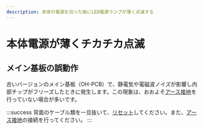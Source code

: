```yaml
---
description: 本体の電源を切った後にLED電源ランプが薄く点滅する
---
```


# 本体電源が薄くチカチカ点滅

## メイン基板の誤動作

古いバージョンのメイン基板（OH-PCB）で、静電気や電磁波ノイズが影響し内部チップがフリーズしたときに発生します。この現象は、おおよそ[アース接地](../../kihonsousa/suno.md)を行っていない場合が多いです。

:::success
背面のケーブル類を一旦抜いて、[リセット](../notoraburu/nonigachiteshimau.md#meingashiteirugaarimasu)してください。また、[アース接地](../../kihonsousa/suno.md)の接続を行ってください。
:::

